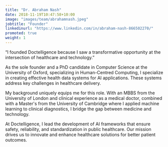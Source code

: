 ```yaml
---
title: "Dr. Abraham Nash"
date: 2018-11-19T10:47:58+10:00
image: "images/team/abrahamnash.jpeg"
jobtitle: "Founder"
linkedinurl: "https://www.linkedin.com/in/abraham-nash-866502270/"
promoted: true
weight: 1
---
```


“I founded Doctelligence because I saw a transformative opportunity at the intersection of healthcare and technology.”

As the sole founder and a PhD candidate in Computer Science at the University of Oxford, specializing in Human-Centred Computing, I specialize in creating effective health data systems for AI applications. These systems address key challenges in healthcare delivery.

My background uniquely equips me for this role. With an MBBS from the University of London and clinical experience as a medical doctor, combined with a Master's from the University of Cambridge where I applied machine learning to clinical diagnostics, I bridge the gap between medicine and technology.

At Doctelligence, I lead the development of AI frameworks that ensure safety, reliability, and standardization in public healthcare. Our mission drives us to innovate and enhance healthcare solutions for better patient outcomes.
